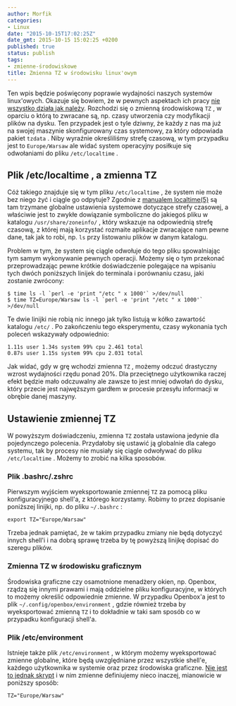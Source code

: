 ```yaml
---
author: Morfik
categories:
- Linux
date: "2015-10-15T17:02:25Z"
date_gmt: 2015-10-15 15:02:25 +0200
published: true
status: publish
tags:
- zmienne-środowiskowe
title: Zmienna TZ w środowisku linux'owym
---
```


Ten wpis będzie poświęcony poprawie wydajności naszych systemów linux'owych. Okazuje się bowiem, że
w pewnych aspektach ich pracy [nie wszystko działa jak
należy](http://www.brendangregg.com/blog/2014-05-11/strace-wow-much-syscall.html). Rozchodzi się o
zmienną środowiskową `TZ` , w oparciu o którą to zwracane są, np. czasy utworzenia czy modyfikacji
plików na dysku. Ten przypadek jest o tyle dziwny, że każdy z nas ma już na swojej maszynie
skonfigurowany czas systemowy, za który odpowiada pakiet `tzdata` . Niby wyraźnie określiliśmy
strefę czasową, w tym przypadku jest to `Europe/Warsaw` ale widać system operacyjny posiłkuje się
odwołaniami do pliku `/etc/localtime` .

<!--more-->
## Plik /etc/localtime , a zmienna TZ

Cóż takiego znajduje się w tym pliku `/etc/localtime` , że system nie może bez niego żyć i ciągle go
odpytuje? Zgodnie z [manualem
localtime(5)](https://www.freedesktop.org/software/systemd/man/localtime.html) są tam trzymane
globalne ustawienia systemowe dotyczące strefy czasowej, a właściwie jest to zwykłe dowiązanie
symboliczne do jakiegoś pliku w katalogu `/usr/share/zoneinfo/` , który wskazuje na odpowiednią
strefę czasową, z której mają korzystać rozmaite aplikacje zwracające nam pewne dane, tak jak to
robi, np. `ls` przy listowaniu plików w danym katalogu.

Problem w tym, że system się ciągle odwołuje do tego pliku spowalniając tym samym wykonywanie
pewnych operacji. Możemy się o tym przekonać przeprowadzając pewne krótkie doświadczenie polegające
na wpisaniu tych dwóch poniższych linijek do terminala i porównaniu czasu, jaki zostanie zwrócony:

    $ time ls -l `perl -e 'print "/etc " x 1000'` >/dev/null
    $ time TZ=Europe/Warsaw ls -l `perl -e 'print "/etc " x 1000'` >/dev/null

Te dwie linijki nie robią nic innego jak tylko listują w kółko zawartość katalogu `/etc/` . Po
zakończeniu tego eksperymentu, czasy wykonania tych poleceń wskazywały odpowiednio:

    1.11s user 1.34s system 99% cpu 2.461 total
    0.87s user 1.15s system 99% cpu 2.031 total

Jak widać, gdy w grę wchodzi zmienna `TZ` , możemy odczuć drastyczny wzrost wydajności rzędu ponad
20%. Dla przeciętnego użytkownika raczej efekt będzie mało odczuwalny ale zawsze to jest mniej
odwołań do dysku, który przecie jest najwęższym gardłem w procesie przesyłu informacji w obrębie
danej maszyny.

## Ustawienie zmiennej TZ

W powyższym doświadczeniu, zmienna `TZ` została ustawiona jedynie dla pojedynczego polecenia.
Przydałoby się ustawić ją globalnie dla całego systemu, tak by procesy nie musiały się ciągle
odwoływać do pliku `/etc/localtime` . Możemy to zrobić na kilka sposobów.

### Plik .bashrc/.zshrc

Pierwszym wyjściem wyeksportowanie zmiennej `TZ` za pomocą pliku konfiguracyjnego shell'a, z którego
korzystamy. Robimy to przez dopisanie poniższej linijki, np. do pliku `~/.bashrc` :

    export TZ="Europe/Warsaw"

Trzeba jednak pamiętać, że w takim przypadku zmiany nie będą dotyczyć innych shell'i i na dobrą
sprawę trzeba by tę powyższą linijkę dopisać do szeregu plików.

### Zmienna TZ w środowisku graficznym

Środowiska graficzne czy osamotnione menadżery okien, np. Openbox, rządzą się innymi prawami i mają
oddzielne pliku konfiguracyjne, w których to możemy określić odpowiednie zmienne. W przypadku
Openbox'a jest to plik `~/.config/openbox/environment` , gdzie również trzeba by wyeksportować
zmienną `TZ` i to dokładnie w taki sam sposób co w przypadku konfiguracji shell'a.

### Plik /etc/environment

Istnieje także plik `/etc/environment` , w którym możemy wyeksportować zmienne globalne, które będą
uwzględniane przez wszystkie shell'e, każdego użytkownika w systemie oraz przez środowiska
graficzne. [Nie jest to jednak skrypt](https://help.ubuntu.com/community/EnvironmentVariables) i w
nim zmienne definiujemy nieco inaczej, mianowicie w poniższy sposób:

    TZ="Europe/Warsaw"
